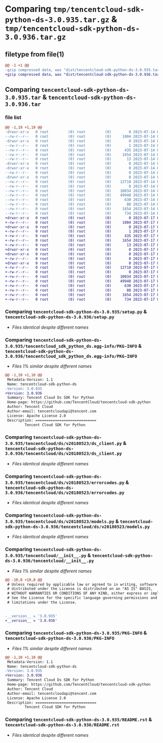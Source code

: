# Comparing `tmp/tencentcloud-sdk-python-ds-3.0.935.tar.gz` & `tmp/tencentcloud-sdk-python-ds-3.0.936.tar.gz`

## filetype from file(1)

```diff
@@ -1 +1 @@
-gzip compressed data, was "dist/tencentcloud-sdk-python-ds-3.0.935.tar", last modified: Fri Jul 14 00:22:42 2023, max compression
+gzip compressed data, was "dist/tencentcloud-sdk-python-ds-3.0.936.tar", last modified: Mon Jul 17 00:23:49 2023, max compression
```

## Comparing `tencentcloud-sdk-python-ds-3.0.935.tar` & `tencentcloud-sdk-python-ds-3.0.936.tar`

### file list

```diff
@@ -1,19 +1,19 @@
-drwxr-xr-x   0 root         (0) root         (0)        0 2023-07-14 00:22:42.000000 tencentcloud-sdk-python-ds-3.0.935/
--rw-r--r--   0 root         (0) root         (0)     1004 2023-07-14 00:22:42.000000 tencentcloud-sdk-python-ds-3.0.935/setup.py
-drwxr-xr-x   0 root         (0) root         (0)        0 2023-07-14 00:22:42.000000 tencentcloud-sdk-python-ds-3.0.935/tencentcloud_sdk_python_ds.egg-info/
--rw-r--r--   0 root         (0) root         (0)        1 2023-07-14 00:22:42.000000 tencentcloud-sdk-python-ds-3.0.935/tencentcloud_sdk_python_ds.egg-info/dependency_links.txt
--rw-r--r--   0 root         (0) root         (0)      435 2023-07-14 00:22:42.000000 tencentcloud-sdk-python-ds-3.0.935/tencentcloud_sdk_python_ds.egg-info/SOURCES.txt
--rw-r--r--   0 root         (0) root         (0)     1654 2023-07-14 00:22:42.000000 tencentcloud-sdk-python-ds-3.0.935/tencentcloud_sdk_python_ds.egg-info/PKG-INFO
--rw-r--r--   0 root         (0) root         (0)       13 2023-07-14 00:22:42.000000 tencentcloud-sdk-python-ds-3.0.935/tencentcloud_sdk_python_ds.egg-info/top_level.txt
-drwxr-xr-x   0 root         (0) root         (0)        0 2023-07-14 00:22:42.000000 tencentcloud-sdk-python-ds-3.0.935/tencentcloud/
-drwxr-xr-x   0 root         (0) root         (0)        0 2023-07-14 00:22:42.000000 tencentcloud-sdk-python-ds-3.0.935/tencentcloud/ds/
--rw-r--r--   0 root         (0) root         (0)        0 2023-07-14 00:22:42.000000 tencentcloud-sdk-python-ds-3.0.935/tencentcloud/ds/__init__.py
-drwxr-xr-x   0 root         (0) root         (0)        0 2023-07-14 00:22:42.000000 tencentcloud-sdk-python-ds-3.0.935/tencentcloud/ds/v20180523/
--rw-r--r--   0 root         (0) root         (0)    13710 2023-07-14 00:22:42.000000 tencentcloud-sdk-python-ds-3.0.935/tencentcloud/ds/v20180523/ds_client.py
--rw-r--r--   0 root         (0) root         (0)        0 2023-07-14 00:22:42.000000 tencentcloud-sdk-python-ds-3.0.935/tencentcloud/ds/v20180523/__init__.py
--rw-r--r--   0 root         (0) root         (0)    10034 2023-07-14 00:22:42.000000 tencentcloud-sdk-python-ds-3.0.935/tencentcloud/ds/v20180523/errorcodes.py
--rw-r--r--   0 root         (0) root         (0)    49948 2023-07-14 00:22:42.000000 tencentcloud-sdk-python-ds-3.0.935/tencentcloud/ds/v20180523/models.py
--rw-r--r--   0 root         (0) root         (0)      630 2023-07-14 00:22:42.000000 tencentcloud-sdk-python-ds-3.0.935/tencentcloud/__init__.py
--rw-r--r--   0 root         (0) root         (0)       88 2023-07-14 00:22:42.000000 tencentcloud-sdk-python-ds-3.0.935/setup.cfg
--rw-r--r--   0 root         (0) root         (0)     1654 2023-07-14 00:22:42.000000 tencentcloud-sdk-python-ds-3.0.935/PKG-INFO
--rw-r--r--   0 root         (0) root         (0)      734 2023-07-14 00:22:42.000000 tencentcloud-sdk-python-ds-3.0.935/README.rst
+drwxr-xr-x   0 root         (0) root         (0)        0 2023-07-17 00:23:49.000000 tencentcloud-sdk-python-ds-3.0.936/
+-rw-r--r--   0 root         (0) root         (0)     1004 2023-07-17 00:23:49.000000 tencentcloud-sdk-python-ds-3.0.936/setup.py
+drwxr-xr-x   0 root         (0) root         (0)        0 2023-07-17 00:23:49.000000 tencentcloud-sdk-python-ds-3.0.936/tencentcloud_sdk_python_ds.egg-info/
+-rw-r--r--   0 root         (0) root         (0)        1 2023-07-17 00:23:49.000000 tencentcloud-sdk-python-ds-3.0.936/tencentcloud_sdk_python_ds.egg-info/dependency_links.txt
+-rw-r--r--   0 root         (0) root         (0)      435 2023-07-17 00:23:49.000000 tencentcloud-sdk-python-ds-3.0.936/tencentcloud_sdk_python_ds.egg-info/SOURCES.txt
+-rw-r--r--   0 root         (0) root         (0)     1654 2023-07-17 00:23:49.000000 tencentcloud-sdk-python-ds-3.0.936/tencentcloud_sdk_python_ds.egg-info/PKG-INFO
+-rw-r--r--   0 root         (0) root         (0)       13 2023-07-17 00:23:49.000000 tencentcloud-sdk-python-ds-3.0.936/tencentcloud_sdk_python_ds.egg-info/top_level.txt
+drwxr-xr-x   0 root         (0) root         (0)        0 2023-07-17 00:23:49.000000 tencentcloud-sdk-python-ds-3.0.936/tencentcloud/
+drwxr-xr-x   0 root         (0) root         (0)        0 2023-07-17 00:23:49.000000 tencentcloud-sdk-python-ds-3.0.936/tencentcloud/ds/
+-rw-r--r--   0 root         (0) root         (0)        0 2023-07-17 00:23:49.000000 tencentcloud-sdk-python-ds-3.0.936/tencentcloud/ds/__init__.py
+drwxr-xr-x   0 root         (0) root         (0)        0 2023-07-17 00:23:49.000000 tencentcloud-sdk-python-ds-3.0.936/tencentcloud/ds/v20180523/
+-rw-r--r--   0 root         (0) root         (0)    13710 2023-07-17 00:23:49.000000 tencentcloud-sdk-python-ds-3.0.936/tencentcloud/ds/v20180523/ds_client.py
+-rw-r--r--   0 root         (0) root         (0)        0 2023-07-17 00:23:49.000000 tencentcloud-sdk-python-ds-3.0.936/tencentcloud/ds/v20180523/__init__.py
+-rw-r--r--   0 root         (0) root         (0)    10034 2023-07-17 00:23:49.000000 tencentcloud-sdk-python-ds-3.0.936/tencentcloud/ds/v20180523/errorcodes.py
+-rw-r--r--   0 root         (0) root         (0)    49948 2023-07-17 00:23:49.000000 tencentcloud-sdk-python-ds-3.0.936/tencentcloud/ds/v20180523/models.py
+-rw-r--r--   0 root         (0) root         (0)      630 2023-07-17 00:23:49.000000 tencentcloud-sdk-python-ds-3.0.936/tencentcloud/__init__.py
+-rw-r--r--   0 root         (0) root         (0)       88 2023-07-17 00:23:49.000000 tencentcloud-sdk-python-ds-3.0.936/setup.cfg
+-rw-r--r--   0 root         (0) root         (0)     1654 2023-07-17 00:23:49.000000 tencentcloud-sdk-python-ds-3.0.936/PKG-INFO
+-rw-r--r--   0 root         (0) root         (0)      734 2023-07-17 00:23:49.000000 tencentcloud-sdk-python-ds-3.0.936/README.rst
```

### Comparing `tencentcloud-sdk-python-ds-3.0.935/setup.py` & `tencentcloud-sdk-python-ds-3.0.936/setup.py`

 * *Files identical despite different names*

### Comparing `tencentcloud-sdk-python-ds-3.0.935/tencentcloud_sdk_python_ds.egg-info/PKG-INFO` & `tencentcloud-sdk-python-ds-3.0.936/tencentcloud_sdk_python_ds.egg-info/PKG-INFO`

 * *Files 1% similar despite different names*

```diff
@@ -1,10 +1,10 @@
 Metadata-Version: 1.1
 Name: tencentcloud-sdk-python-ds
-Version: 3.0.935
+Version: 3.0.936
 Summary: Tencent Cloud Ds SDK for Python
 Home-page: https://github.com/TencentCloud/tencentcloud-sdk-python
 Author: Tencent Cloud
 Author-email: tencentcloudapi@tencent.com
 License: Apache License 2.0
 Description: ============================
         Tencent Cloud SDK for Python
```

### Comparing `tencentcloud-sdk-python-ds-3.0.935/tencentcloud/ds/v20180523/ds_client.py` & `tencentcloud-sdk-python-ds-3.0.936/tencentcloud/ds/v20180523/ds_client.py`

 * *Files identical despite different names*

### Comparing `tencentcloud-sdk-python-ds-3.0.935/tencentcloud/ds/v20180523/errorcodes.py` & `tencentcloud-sdk-python-ds-3.0.936/tencentcloud/ds/v20180523/errorcodes.py`

 * *Files identical despite different names*

### Comparing `tencentcloud-sdk-python-ds-3.0.935/tencentcloud/ds/v20180523/models.py` & `tencentcloud-sdk-python-ds-3.0.936/tencentcloud/ds/v20180523/models.py`

 * *Files identical despite different names*

### Comparing `tencentcloud-sdk-python-ds-3.0.935/tencentcloud/__init__.py` & `tencentcloud-sdk-python-ds-3.0.936/tencentcloud/__init__.py`

 * *Files 1% similar despite different names*

```diff
@@ -10,8 +10,8 @@
 # Unless required by applicable law or agreed to in writing, software
 # distributed under the License is distributed on an "AS IS" BASIS,
 # WITHOUT WARRANTIES OR CONDITIONS OF ANY KIND, either express or implied.
 # See the License for the specific language governing permissions and
 # limitations under the License.
 
 
-__version__ = '3.0.935'
+__version__ = '3.0.936'
```

### Comparing `tencentcloud-sdk-python-ds-3.0.935/PKG-INFO` & `tencentcloud-sdk-python-ds-3.0.936/PKG-INFO`

 * *Files 1% similar despite different names*

```diff
@@ -1,10 +1,10 @@
 Metadata-Version: 1.1
 Name: tencentcloud-sdk-python-ds
-Version: 3.0.935
+Version: 3.0.936
 Summary: Tencent Cloud Ds SDK for Python
 Home-page: https://github.com/TencentCloud/tencentcloud-sdk-python
 Author: Tencent Cloud
 Author-email: tencentcloudapi@tencent.com
 License: Apache License 2.0
 Description: ============================
         Tencent Cloud SDK for Python
```

### Comparing `tencentcloud-sdk-python-ds-3.0.935/README.rst` & `tencentcloud-sdk-python-ds-3.0.936/README.rst`

 * *Files identical despite different names*

